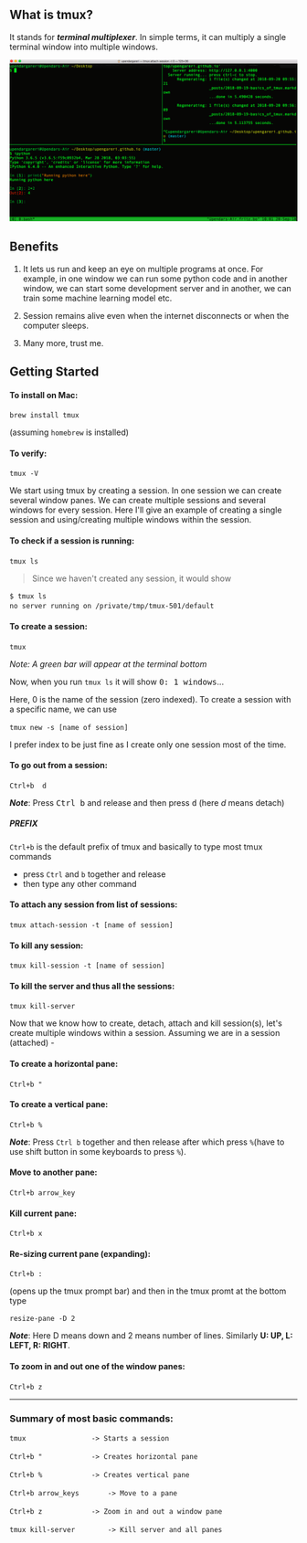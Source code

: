 
## What is tmux?
It stands for ***terminal multiplexer***. In simple terms, it can multiply a single terminal window into multiple windows.

![tmux start](../images/tmux_start.png)

## Benefits
1. It lets us run and keep an eye on multiple programs at once. For example, in one window we can run some python code and in another window, we can start some development server and in another, we can train some machine learning model etc.

2. Session remains alive even when the internet disconnects or when the computer sleeps.
3. Many more, trust me.

## Getting Started

#### To install on Mac:

	brew install tmux

(assuming `homebrew` is installed)

#### To verify:

	tmux -V

We start using tmux by creating a session. In one session we can create several window panes. We can create multiple sessions and several windows for every session. Here I'll give an example of creating a single session and using/creating multiple windows within the session.

#### To check if a session is running:
	tmux ls

> Since we haven't created any session, it would show
```bash
$ tmux ls
no server running on /private/tmp/tmux-501/default
```

#### To create a session:
	tmux

*Note: A green bar will appear at the terminal bottom*

Now, when you run 	`tmux ls` 	it will show 	<kbd>0: 1 windows</kbd>...

Here, 0 is the name of the session (zero indexed). To create a session with a specific name, we can use

`tmux new -s [name of session]`

I prefer index to be just fine as I create only one session most of the time.

#### To go out from a session:
	Ctrl+b  d

***Note***: Press <kbd>Ctrl b</kbd> and release and then press <kbd>d</kbd>
(here *d* means detach)

##### PREFIX
`Ctrl+b` is the default prefix of tmux and basically to type most tmux commands
* press `Ctrl` and `b` together and release 
* then type any other command

#### To attach any session from list of sessions:
	tmux attach-session -t [name of session]

#### To kill any session:
	tmux kill-session -t [name of session]

#### To kill the server and thus all the sessions:
	tmux kill-server

Now that we know how to create, detach, attach and kill session(s), let's create multiple windows within a session.
Assuming we are in a session (attached) - 

#### To create a horizontal pane:
	Ctrl+b "

#### To create a vertical pane:
	Ctrl+b %

***Note***: Press `Ctrl b` together and then release after which press `%`(have to use shift button in some keyboards to press `%`).

#### Move to another pane:
	Ctrl+b arrow_key

#### Kill current pane:
	Ctrl+b x

#### Re-sizing current pane (expanding):
	Ctrl+b :

(opens up the tmux prompt bar) and then in the tmux promt at the bottom type

	resize-pane -D 2

***Note***: Here D means down and 2 means number of lines. Similarly **U: UP, L: LEFT, R: RIGHT**. 

#### To zoom in and out one of the window panes:
	Ctrl+b z

---

### Summary of most basic commands:
```
tmux 				-> Starts a session

Ctrl+b "			-> Creates horizontal pane

Ctrl+b %			-> Creates vertical pane

Ctrl+b arrow_keys		-> Move to a pane

Ctrl+b z 			-> Zoom in and out a window pane

tmux kill-server		-> Kill server and all panes
```




